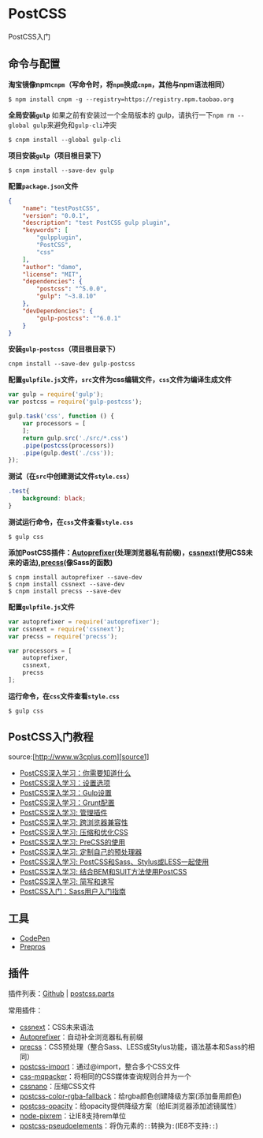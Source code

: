 # PostCSS
PostCSS入门

## 命令与配置

**淘宝镜像npm`cnpm`（写命令时，将`npm`换成`cnpm`，其他与npm语法相同）**
```git
$ npm install cnpm -g --registry=https://registry.npm.taobao.org
```

**全局安装`gulp`**
如果之前有安装过一个全局版本的 gulp，请执行一下`npm rm --global gulp`来避免和`gulp-cli`冲突

```git
$ cnpm install --global gulp-cli
```

**项目安装`gulp`（项目根目录下）**
```git
$ cnpm install --save-dev gulp
```


**配置`package.json`文件**

```json
{ 
	"name": "testPostCSS", 
	"version": "0.0.1", 
	"description": "test PostCSS gulp plugin", 
	"keywords": [ 
		"gulpplugin", 
		"PostCSS", 
		"css" 
	], 
	"author": "damo", 
	"license": "MIT", 
	"dependencies": { 
		"postcss": "^5.0.0", 
		"gulp": "~3.8.10" 
	}, 
	"devDependencies": { 
		"gulp-postcss": "^6.0.1" 
	} 
}
```

**安装`gulp-postcss`（项目根目录下）**
```git
cnpm install --save-dev gulp-postcss
```

**配置`gulpfile.js`文件，`src`文件为css编辑文件，`css`文件为编译生成文件**

```javascript
var gulp = require('gulp');
var postcss = require('gulp-postcss');
```

```javascript
gulp.task('css', function () { 
	var processors = [
	]; 
	return gulp.src('./src/*.css')
	.pipe(postcss(processors))
	.pipe(gulp.dest('./css')); 
});
```

**测试（在`src`中创建测试文件`style.css`）**
```css
.test{
	background: black;
}
```
**测试运行命令，在`css`文件查看`style.css`**

```git
$ gulp css
```

**添加PostCSS插件：[Autoprefixer][autopre](处理浏览器私有前缀)，[cssnext][cssnext](使用CSS未来的语法),[precss][precss](像Sass的函数)**

```git
$ cnpm install autoprefixer --save-dev
$ cnpm install cssnext --save-dev
$ cnpm install precss --save-dev
```

**配置`gulpfile.js`文件**

```javascript
var autoprefixer = require('autoprefixer'); 
var cssnext = require('cssnext'); 
var precss = require('precss');
```

```javascript
var processors = [
	autoprefixer,
	cssnext,
	precss
]; 
```

**运行命令，在`css`文件查看`style.css`**

```git
$ gulp css
```

## PostCSS入门教程
source:[http://www.w3cplus.com][source1]

* [PostCSS深入学习：你需要知道什么][konw1]
* [PostCSS深入学习：设置选项][konw2]
* [PostCSS深入学习：Gulp设置][konw3]
* [PostCSS深入学习：Grunt配置][konw4]
* [PostCSS深入学习: 管理插件][konw5]
* [PostCSS深入学习: 跨浏览器兼容性][konw6]
* [PostCSS深入学习: 压缩和优化CSS][konw7]
* [PostCSS深入学习: PreCSS的使用][konw8]
* [PostCSS深入学习: 定制自己的预处理器][konw9]
* [PostCSS深入学习: PostCSS和Sass、Stylus或LESS一起使用][konw10]
* [PostCSS深入学习: 结合BEM和SUIT方法使用PostCSS][konw11]
* [PostCSS深入学习: 简写和速写][konw12]
* [PostCSS入门：Sass用户入门指南][know13]

## 工具

* [CodePen][codepen]
* [Prepros][prepros]

## 插件
插件列表：[Github][pluginsList] | [postcss.parts][postcssParts]

常用插件：

* [cssnext][cssnext]：CSS未来语法
* [Autoprefixer][autopre]：自动补全浏览器私有前缀
* [precss][precss]：CSS预处理（整合Sass、LESS或Stylus功能，语法基本和Sass的相同）
* [postcss-import][import]：通过@import，整合多个CSS文件
* [css-mqpacker][mqpacker]：将相同的CSS媒体查询规则合并为一个
* [cssnano][cssnano]：压缩CSS文件
* [postcss-color-rgba-fallback][postcssRgba]：给rgba颜色创建降级方案(添加备用颜色)
* [postcss-opacity][opacity]：给opacity提供降级方案（给IE浏览器添加滤镜属性）
* [node-pixrem][pixrem]：让IE8支持rem单位
* [postcss-pseudoelements][pseudoelements]：将伪元素的`::`转换为`:`(IE8不支持`::`)

[source1]:http://www.w3cplus.co

[konw1]:http://www.w3cplus.com/PostCSS/postcss-deep-dive-what-you-need-to-know.html
[konw2]:http://www.w3cplus.com/PostCSS/postcss-quickstart-guide-instant-setup-options.html
[konw3]:http://www.w3cplus.com/PostCSS/postcss-quickstart-guide-gulp-setup.html
[konw4]:http://www.w3cplus.com/PostCSS/postcss-quickstart-guide-grunt-setup.html
[konw5]:http://www.w3cplus.com/PostCSS/postcss-quickstart-guide-exploring-plugins.html
[konw6]:http://www.w3cplus.com/PostCSS/using-postcss-for-cross-browser-compatibility.html
[konw7]:http://www.w3cplus.com/PostCSS/using-postcss-for-minification-and-optimization.html
[konw8]:http://www.w3cplus.com/PostCSS/postcss-deep-dive-preprocessing-with-precss.html
[konw9]:http://www.w3cplus.com/PostCSS/postcss-deep-dive-roll-your-own-preprocessor.html
[konw10]:http://www.w3cplus.com/PostCSS/using-postcss-together-with-sass-stylus-or-less.html
[konw11]:http://www.w3cplus.com/PostCSS/using-postcss-with-bem-and-suit-methodologies.html
[konw12]:http://www.w3cplus.com/PostCSS/postcss-deep-dive-shortcuts-and-shorthand.html
[know13]:http://www.w3cplus.com/preprocessor/getting-started-with-postcss-a-quick-guide-for-sass-users.html

[codepen]:http://codepen.io/
[prepros]:https://prepros.io/

[cssnext]:http://cssnext.io/features/
[autopre]:https://github.com/postcss/autoprefixer
[precss]:https://github.com/jonathantneal/precss
[cssnano]:http://cssnano.co/
[import]:https://github.com/postcss/postcss-import
[mqpacker]:https://github.com/hail2u/node-css-mqpacker
[postcssRgba]:https://github.com/postcss/postcss-color-rgba-fallback
[opacity]:https://github.com/iamvdo/postcss-opacity
[pixrem]:https://github.com/robwierzbowski/node-pixrem
[pseudoelements]:https://github.com/axa-ch/postcss-pseudoelements

[pluginsList]:https://github.com/postcss/postcss#plugins
[postcssParts]:http://postcss.parts/